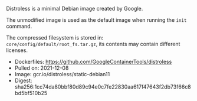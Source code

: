 Distroless is a minimal Debian image created by Google.

The unmodified image is used as the default image when running the `init`
command.

The compressed filesystem is stored in: `core/config/default/root_fs.tar.gz`, its
contents may contain different licenses.

* Dockerfiles: https://github.com/GoogleContainerTools/distroless
* Pulled on: 2021-12-08
* Image: gcr.io/distroless/static-debian11
* Digest: sha256:1cc74da80bbf80d89c94e0c7fe22830aa617f47643f2db73f66c8bd5bf510b25
